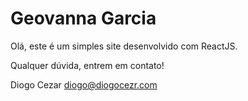 # Geovanna Garcia

Olá, este é um simples site desenvolvido com ReactJS.

Qualquer dúvida, entrem em contato!

Diogo Cezar <diogo@diogocezr.com>